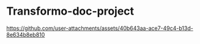 # Transformo-doc-project
https://github.com/user-attachments/assets/40b643aa-ace7-49c4-b13d-8e634b8eb810
